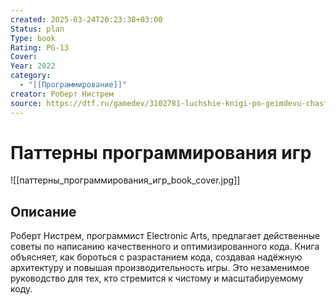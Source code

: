 ```yaml
---
created: 2025-03-24T20:23:38+03:00
Status: plan
Type: book
Rating: PG-13
Cover:
Year: 2022
category:
  - "[[Программирование]]"
creator: Роберт Нистрем
source: https://dtf.ru/gamedev/3102781-luchshie-knigi-po-geimdevu-chast-2
---
```


# Паттерны программирования игр

![[паттерны_программирования_игр_book_cover.jpg]]



## Описание

Роберт Нистрем, программист Electronic Arts, предлагает действенные советы по написанию качественного и оптимизированного кода. Книга объясняет, как бороться с разрастанием кода, создавая надёжную архитектуру и повышая производительность игры. Это незаменимое руководство для тех, кто стремится к чистому и масштабируемому коду.
